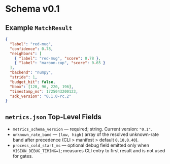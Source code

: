 # Schema v0.1

## Example `MatchResult`

```json
{
  "label": "red-mug",
  "confidence": 0.78,
  "neighbors": [
    { "label": "red-mug", "score": 0.78 },
    { "label": "maroon-cup", "score": 0.65 }
  ],
  "backend": "numpy",
  "stride": 1,
  "budget_hit": false,
  "bbox": [120, 96, 220, 196],
  "timestamp_ms": 1725043200123,
  "sdk_version": "0.1.0-rc.2"
}
```

## `metrics.json` Top-Level Fields

- `metrics_schema_version` — required; string. Current version: `"0.1"`.
- `unknown_rate_band` — `[low, high]` array of the resolved unknown-rate band after precedence (CLI > manifest > default `0.10,0.40`).
- `process_cold_start_ms` — optional debug field emitted only when `VISION_DEBUG_TIMING=1`; measures CLI entry to first result and is not used for gates.
